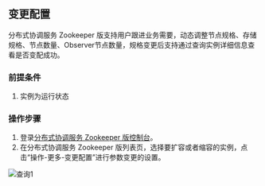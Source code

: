 ## 变更配置

分布式协调服务 Zookeeper 版支持用户跟进业务需要，动态调整节点规格、存储规格、节点数量、Observer节点数量，规格变更后支持通过查询实例详细信息查看是否变配成功。</br>

### 前提条件
1. 实例为运行状态</br>

### 操作步骤
1. 登录[分布式协调服务 Zookeeper 版控制台](https://zk-console.jdcloud.com/list)。</br>
2. 在分布式协调服务 Zookeeper 版列表页，选择要扩容或者缩容的实例，点击“操作-更多-变更配置”进行参数变更的设置。</br>

![查询1](https://github.com/jdcloudcom/cn/blob/zookeeperv2/image/Internet-Middleware/JCS-for-ZK/变配ZK.png)

